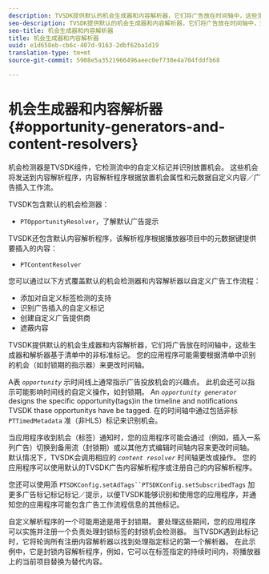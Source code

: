 ```yaml
---
description: TVSDK提供默认的机会生成器和内容解析器，它们将广告放在时间轴中，这些生成器和解析器基于清单中的非标准标记。 您的应用程序可能需要根据清单中识别的机会（如封锁期的指示器）来更改时间轴。
seo-description: TVSDK提供默认的机会生成器和内容解析器，它们将广告放在时间轴中，这些生成器和解析器基于清单中的非标准标记。 您的应用程序可能需要根据清单中识别的机会（如封锁期的指示器）来更改时间轴。
seo-title: 机会生成器和内容解析器
title: 机会生成器和内容解析器
uuid: e1d658eb-cb6c-407d-9163-2dbf62ba1d19
translation-type: tm+mt
source-git-commit: 5908e5a3521966496aeec0ef730e4a704fddfb68

---
```



# 机会生成器和内容解析器{#opportunity-generators-and-content-resolvers}

机会检测器是TVSDK组件，它检测流中的自定义标记并识别放置机会。 这些机会将发送到内容解析程序，内容解析程序根据放置机会属性和元数据自定义内容／广告插入工作流。

TVSDK包含默认的机会检测器：

* `PTOpportunityResolver`，了解默认广告提示

TVSDK还包含默认内容解析程序，该解析程序根据播放器项目中的元数据键提供要插入的内容：

* `PTContentResolver`

您可以通过以下方式覆盖默认的机会检测器和内容解析器以自定义广告工作流程：

* 添加对自定义标签检测的支持
* 识别广告插入的自定义标记
* 创建自定义广告提供商
* 遮蔽内容

TVSDK提供默认的机会生成器和内容解析器，它们将广告放在时间轴中，这些生成器和解析器基于清单中的非标准标记。 您的应用程序可能需要根据清单中识别的机会（如封锁期的指示器）来更改时间轴。

A表 *`opportunity`* 示时间线上通常指示广告投放机会的兴趣点。 此机会还可以指示可能影响时间线的自定义操作，如封锁期。 An *`opportunity generator`* designs the specific opportunity(tags)in the timeline and notifications TVSDK thase opportunitys have be tagged. 在的时间轴中通过包括非标 `PTTimedMetadata` 准（非HLS）标记来识别机会。

当应用程序收到机会（标签）通知时，您的应用程序可能会通过（例如，插入一系列广告）切换到备用流（封锁期）或以其他方式编辑时间轴内容来更改时间轴。 默认情况下，TVSDK会调用相应的 *`content resolver`* 时间轴更改或操作。 您的应用程序可以使用默认的TVSDK广告内容解析程序或注册自己的内容解析程序。

您还可以使用添 `PTSDKConfig.setAdTags``PTSDKConfig.setSubscribedTags` 加更多广告标记标记标记／提示，以便TVSDK能够识别和使用您的应用程序，并通知您的应用程序可能包含广告工作流程信息的其他标记。

自定义解析程序的一个可能用途是用于封锁期。 要处理这些期间，您的应用程序可以实施并注册一个负责处理封锁标签的封锁机会检测器。 当TVSDK遇到此标记时，它将轮询所有注册内容解析器以找到处理指定标记的第一个解析器。 在此示例中，它是封锁内容解析程序，例如，它可以在标签指定的持续时间内，将播放器上的当前项目替换为替代内容。
